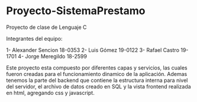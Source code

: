 # Proyecto-SistemaPrestamo
 Proyecto de clase de Lenguaje C

Integrantes del equipo:

1- Alexander Sencion 18-0353
2- Luis Gómez 19-0122
3- Rafael Castro 19-1701
4- Jorge Meregildo 18-2599


Este proyecto esta compuesto por diferentes capas y servicios, las cuales fueron creadas
para el funcionamiento dinamico de la aplicación. Ademas tenemos la parte del backend
que contiene la estructura interna para nivel del servidor, el archivo de datos creado en SQL
y la vista frontend realizada en html, agregando css y javascript.
